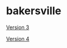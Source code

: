 # bakersville

[Version 3](https://conor149.github.io/bakersville/baskerville.html)

[Version 4](https://conor149.github.io/bakersville/baskerville_version_4.html)
